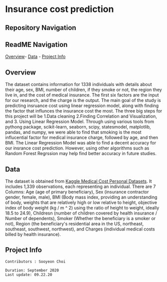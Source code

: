 # **Insurance cost prediction**

## **Repository Navigation**

## **ReadME Navigation**

[Overview](https://github.com/schoi15-umbc/Insurance-cost-prediction##Overview)-
[Data](https://github.com/schoi15-umbc/Insurance-cost-prediction##Data) -
[Project Info](https://github.com/schoi15-umbc/Insurance-cost-prediction##Project-Info)


## **Overview**
The dataset contains information for 1338 individuals with details about their age, sex, BMI, number of children, if they smoke or not, the region they live in, and the cost of medical insurance. The first six factors are the input for our research, and the charge is the output. The main goal of the study is predicting insruance cost using linear regression model, along with finding the factor that influnces the insurance cost the most. The three big steps for this project will be 1.Data cleaning 2.Finding Correlation and Visualization, and 3. Using Linear Regression Model. Through using various tools from pythong package, scikit-learn, seaborn, scipy, statesmodel, matplotlib, pandas, and numpy, we were able to find that smoking is the most influcential factor for medical insurance charge, followed by age, and then BMI. The Linear Regression Model was able to find a decent accuracy for our insrance cost prediction. However, using other algorithms such as Random Forest Regrssion may help find better accuracy in future studies. 

## **Data**
The dataset is obtained from [Kaggle Medical Cost Personal Datasets](https://www.kaggle.com/mirichoi0218/insurance). It includes 1,339 observations, each representing an individual. There are 7 Columns: Age (age of primary beneficiary), Sex (insurance contractor gender, female, male), BMI (Body mass index, providing an understanding of body, weights that are relatively high or low relative to height,
objective index of body weight (kg / m ^ 2) using the ratio of height to weight, ideally 18.5 to 24.9), Childresn (number of children covered by health insurance / Number of dependents), Smoker (Whether the beneficiary is a smoker or not), Region (the beneficiary's residential area in the US, northeast, southeast, southwest, northwest), and Charges (individual medical costs billed by health insurance).

## **Project Info**

~~~
Contributors : Sooyeon Choi
~~~

~~~
Duration: September 2020
Last update: 09.22.20
~~~
